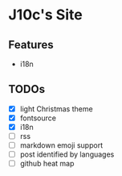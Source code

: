 # J10c's Site

## Features

- i18n

## TODOs

- [x] light Christmas theme
- [x] fontsource
- [x] i18n
- [ ] rss
- [ ] markdown emoji support
- [ ] post identified by languages
- [ ] github heat map
